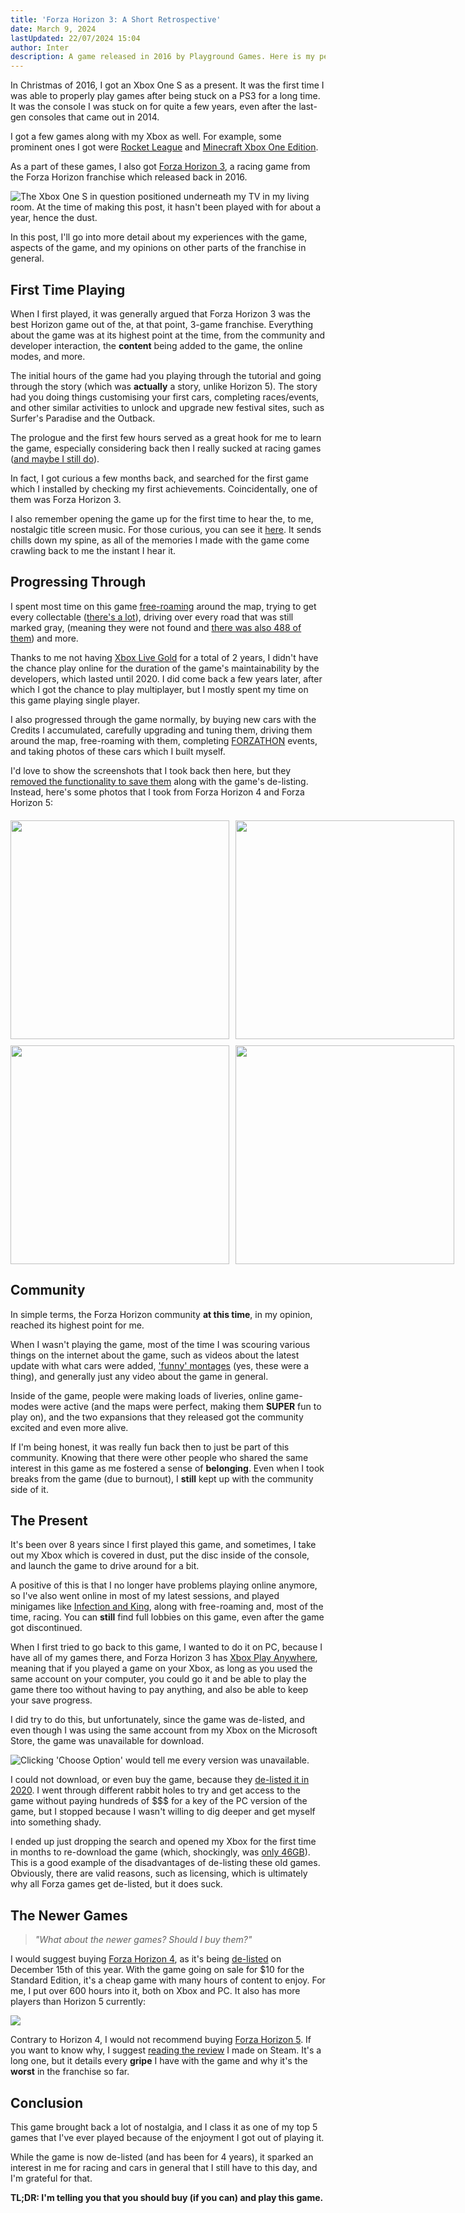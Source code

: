 ```yaml
---
title: 'Forza Horizon 3: A Short Retrospective'
date: March 9, 2024
lastUpdated: 22/07/2024 15:04
author: Inter
description: A game released in 2016 by Playground Games. Here is my personal experience with it!
---
```


In Christmas of 2016, I got an Xbox One S as a present. It was the first time I was able to properly play games after being stuck on a PS3 for a long time. It was the console I was stuck on for quite a few years, even after the last-gen consoles that came out in 2014. 

I got a few games along with my Xbox as well. For example, some prominent ones I got were [Rocket League](https://www.rocketleague.com/en) and [Minecraft Xbox One Edition](https://minecraft.fandom.com/wiki/Xbox_One_Edition). 

As a part of these games, I also got [Forza Horizon 3](https://en.wikipedia.org/wiki/Forza_Horizon_3), a racing game from the Forza Horizon franchise which released back in 2016.

<img src="/images/forza-horizon-3/xbox-one-s.png" alt="The Xbox One S in question positioned underneath my TV in my living room. At the time of making this post, it hasn't been played with for about a year, hence the dust.">

In this post, I'll go into more detail about my experiences with the game, aspects of the game, and my opinions on other parts of the franchise in general.

## First Time Playing

When I first played, it was generally argued that Forza Horizon 3 was the best Horizon game out of the, at that point, 3-game franchise. Everything about the game was at its highest point at the time, from the community and developer interaction, the **content** being added to the game, the online modes, and more.

The initial hours of the game had you playing through the tutorial and going through the story (which was **actually** a story, unlike Horizon 5). The story had you doing things customising your first cars, completing races/events, and other similar activities to unlock and upgrade new festival sites, such as Surfer's Paradise and the Outback. 

The prologue and the first few hours served as a great hook for me to learn the game, especially considering back then I really sucked at racing games ([and maybe I still do](https://twitter.com/accmpy/status/1760440009209917676)).

In fact, I got curious a few months back, and searched for the first game which I installed by checking my first achievements. Coincidentally, one of them was Forza Horizon 3. 

I also remember opening the game up for the first time to hear the, to me, nostalgic title screen music. For those curious, you can see it [here](https://www.youtube.com/watch?v=2CbJUm_AfJs). It sends chills down my spine, as all of the memories I made with the game come crawling back to me the instant I hear it.

## Progressing Through

I spent most time on this game [free-roaming](https://en.wiktionary.org/wiki/free_roam) around the map, trying to get every collectable ([there's a lot](https://www.ign.com/maps/forza-horizon-3/australia)), driving over every road that was still marked gray, (meaning they were not found and [there was also 488 of them](https://www.trueachievements.com/a223064/i-know-these-roads-achievement)) and more.

Thanks to me not having [Xbox Live Gold](https://www.xbox.com/en-GB/live/gold) for a total of 2 years, I didn't have the chance play online for the duration of the game's maintainability by the developers, which lasted until 2020. I did come back a few years later, after which I got the chance to play multiplayer, but I mostly spent my time on this game playing single player.

I also progressed through the game normally, by buying new cars with the Credits I accumulated, carefully upgrading and tuning them, driving them around the map, free-roaming with them, completing [FORZATHON](https://forza.fandom.com/wiki/Forza_Horizon_3/Forzathon) events, and taking photos of these cars which I built myself. 

I'd love to show the screenshots that I took back then here, but they [removed the functionality to save them](https://steamcommunity.com/app/1551360/discussions/0/3416557114763087581/) along with the game's de-listing. Instead, here's some photos that I took from Forza Horizon 4 and Forza Horizon 5:

<div align="center">
  <div style="display: grid; grid-template-columns: repeat(2, 1fr); gap: 10px; margin-top: 20px;">
    <img src="/images/forza-horizon-3/forza-image-1.png" width="350">
    <img src="/images/forza-horizon-3/forza-image-2.png" width="350">
    <img src="/images/forza-horizon-3/forza-image-3.png" width="350">
    <img src="/images/forza-horizon-3/forza-image-4.png" width="350">
  </div>
</div>

## Community

In simple terms, the Forza Horizon community **at this time**, in my opinion, reached its highest point for me.

When I wasn't playing the game, most of the time I was scouring various things on the internet about the game, such as videos about the latest update with what cars were added, ['funny' montages](https://www.youtube.com/watch?v=jE37PeTZtEg&t=38s) (yes, these were a thing), and generally just any video about the game in general.

Inside of the game, people were making loads of liveries, online game-modes were active (and the maps were perfect, making them **SUPER** fun to play on), and the two expansions that they released got the community excited and even more alive.

If I'm being honest, it was really fun back then to just be part of this community. Knowing that there were other people who shared the same interest in this game as me fostered a sense of **belonging**. Even when I took breaks from the game (due to burnout), I **still** kept up with the community side of it.

## The Present

It's been over 8 years since I first played this game, and sometimes, I take out my Xbox which is covered in dust, put the disc inside of the console, and launch the game to drive around for a bit.

A positive of this is that I no longer have problems playing online anymore, so I've also went online in most of my latest sessions, and played minigames like [Infection and King](https://support.forzamotorsport.net/hc/en-us/articles/360005307274-FH3-Playground-Games), along with free-roaming and, most of the time, racing. You can **still** find full lobbies on this game, even after the game got discontinued.

When I first tried to go back to this game, I wanted to do it on PC, because I have all of my games there, and Forza Horizon 3 has [Xbox Play Anywhere](https://www.xbox.com/en-US/games/xbox-play-anywhere), meaning that if you played a game on your Xbox, as long as you used the same account on your computer, you could go it and be able to play the game there too without having to pay anything, and also be able to keep your save progress.

I did try to do this, but unfortunately, since the game was de-listed, and even though I was using the same account from my Xbox on the Microsoft Store, the game was unavailable for download.

<img src="/images/forza-horizon-3/fh3-delisted.png" alt="Clicking 'Choose Option' would tell me every version was unavailable.">

I could not download, or even buy the game, because they [de-listed it in 2020](https://support.forzamotorsport.net/hc/en-us/articles/360052097274-Forza-Horizon-3-Unavailable-for-Purchase#:~:text=Forza%20Horizon%203%20and%20its,game%20and%20its%20associated%20content.). I went through different rabbit holes to try and get access to the game without paying hundreds of $$$ for a key of the PC version of the game, but I stopped because I wasn't willing to dig deeper and get myself into something shady.

I ended up just dropping the search and opened my Xbox for the first time in months to re-download the game (which, shockingly, was [only 46GB](https://www.google.com/search?q=fh3+install+size+xbox&source=lmns&bih=752&biw=772&client=opera-gx&hs=lfP&hl=en&sa=X&ved=2ahUKEwjvou2u2-eEAxXPbKQEHUb1CkcQ0pQJKAB6BAgBEAI)). This is a good example of the disadvantages of de-listing these old games. Obviously, there are valid reasons, such as licensing, which is ultimately why all Forza games get de-listed, but it does suck.

## The Newer Games

> *"What about the newer games? Should I buy them?"*

I would suggest buying [Forza Horizon 4](https://store.steampowered.com/app/1293830/Forza_Horizon_4/), as it's being [de-listed](https://forza.net/news/forza-horizon-4-delisting) on December 15th of this year. With the game going on sale for $10 for the Standard Edition, it's a cheap game with many hours of content to enjoy. For me, I put over 600 hours into it, both on Xbox and PC. It also has more players than Horizon 5 currently:

<img src="/images/forza-horizon-3/fh4-and-fh5-players.png">

Contrary to Horizon 4, I would not recommend buying [Forza Horizon 5](https://store.steampowered.com/app/1551360/Forza_Horizon_5/). If you want to know why, I suggest [reading the review](https://steamcommunity.com/id/inttter/recommended/1551360/) I made on Steam. It's a long one, but it details every **gripe** I have with the game and why it's the **worst** in the franchise so far.

## Conclusion

This game brought back a lot of nostalgia, and I class it as one of my top 5 games that I've ever played because of the enjoyment I got out of playing it.

While the game is now de-listed (and has been for 4 years), it sparked an interest in me for racing and cars in general that I still have to this day, and I'm grateful for that.

**TL;DR: I'm telling you that you should buy (if you can) and play this game.**